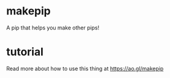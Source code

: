 # makepip

A pip that helps you make other pips!

# tutorial

Read more about how to use this thing at https://ao.gl/makepip
